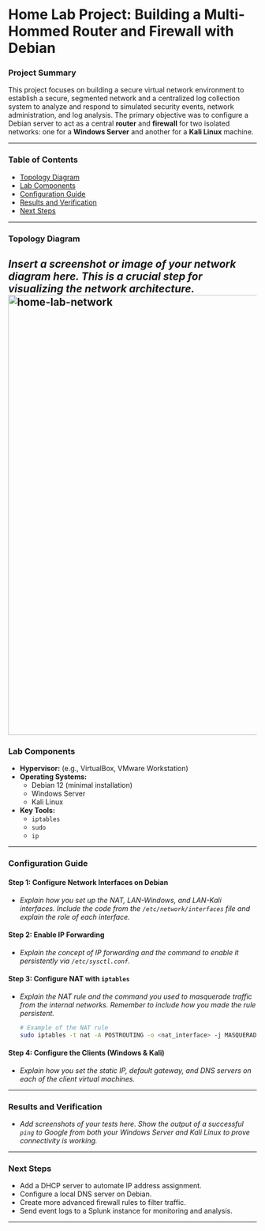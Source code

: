# Home Lab Project: Building a Multi-Hommed Router and Firewall with Debian

### **Project Summary**

This project focuses on building a secure virtual network environment to establish a secure, segmented network and a centralized log collection system to analyze and respond to simulated security events, network administration, and log analysis. The primary objective was to configure a Debian server to act as a central **router** and **firewall** for two isolated networks: one for a **Windows Server** and another for a **Kali Linux** machine.

---

### **Table of Contents**

- [Topology Diagram](#topology-diagram)
- [Lab Components](#lab-components)
- [Configuration Guide](#configuration-guide)
- [Results and Verification](#results-and-verification)
- [Next Steps](#next-steps)

---

### **Topology Diagram**

*Insert a screenshot or image of your network diagram here. This is a crucial step for visualizing the network architecture.*
<img width="1954" height="891" alt="home-lab-network" src="https://github.com/user-attachments/assets/da24706c-f177-4774-845b-e942185b1942" />
---

### **Lab Components**

* **Hypervisor:** (e.g., VirtualBox, VMware Workstation)
* **Operating Systems:**
    * Debian 12 (minimal installation)
    * Windows Server
    * Kali Linux
* **Key Tools:**
    * `iptables`
    * `sudo`
    * `ip`

---

### **Configuration Guide**

#### **Step 1: Configure Network Interfaces on Debian**

* *Explain how you set up the NAT, LAN-Windows, and LAN-Kali interfaces. Include the code from the `/etc/network/interfaces` file and explain the role of each interface.*

#### **Step 2: Enable IP Forwarding**

* *Explain the concept of IP forwarding and the command to enable it persistently via `/etc/sysctl.conf`.*

#### **Step 3: Configure NAT with `iptables`**

* *Explain the NAT rule and the command you used to masquerade traffic from the internal networks. Remember to include how you made the rule persistent.*
    ```bash
    # Example of the NAT rule
    sudo iptables -t nat -A POSTROUTING -o <nat_interface> -j MASQUERADE
    ```

#### **Step 4: Configure the Clients (Windows & Kali)**

* *Explain how you set the static IP, default gateway, and DNS servers on each of the client virtual machines.*

---

### **Results and Verification**

* *Add screenshots of your tests here. Show the output of a successful `ping` to Google from both your Windows Server and Kali Linux to prove connectivity is working.*

---

### **Next Steps**

* Add a DHCP server to automate IP address assignment.
* Configure a local DNS server on Debian.
* Create more advanced firewall rules to filter traffic.
* Send event logs to a Splunk instance for monitoring and analysis.

---
